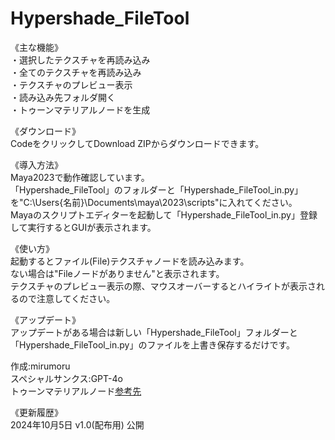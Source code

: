 # Hypershade_FileTool  
《主な機能》  
・選択したテクスチャを再読み込み  
・全てのテクスチャを再読み込み  
・テクスチャのプレビュー表示  
・読み込み先フォルダ開く  
・トゥーンマテリアルノードを生成  

《ダウンロード》  
CodeをクリックしてDownload ZIPからダウンロードできます。　　

《導入方法》  
Maya2023で動作確認しています。  
「Hypershade_FileTool」のフォルダーと「Hypershade_FileTool_in.py」を"C:\Users\{名前}\Documents\maya\2023\scripts"に入れてください。  
Mayaのスクリプトエディターを起動して「Hypershade_FileTool_in.py」登録して実行するとGUIが表示されます。  
  
《使い方》  
起動するとファイル(File)テクスチャノードを読み込みます。  
ない場合は"Fileノードがありません"と表示されます。  
テクスチャのプレビュー表示の際、マウスオーバーするとハイライトが表示されるので注意してください。  
  
《アップデート》  
アップデートがある場合は新しい「Hypershade_FileTool」フォルダーと「Hypershade_FileTool_in.py」のファイルを上書き保存するだけです。  
  
作成:mirumoru  
スペシャルサンクス:GPT-4o  
トゥーンマテリアルノード[参考先](https://x.com/tajiman_vrc/status/1568527678554406913)
  
《更新履歴》  
2024年10月5日 v1.0(配布用) 公開  
